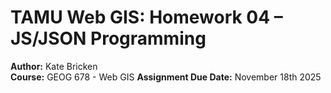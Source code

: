 # TAMU Web GIS: Homework 04 – JS/JSON Programming

**Author:** Kate Bricken  
**Course:** GEOG 678 - Web GIS
**Assignment Due Date:** November 18th 2025